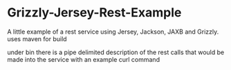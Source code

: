 # Grizzly-Jersey-Rest-Example
A little example of a rest service using Jersey, Jackson, JAXB and Grizzly. 
uses maven for build

under bin there is a pipe delimited description of the rest calls that would
be made into the service with an example curl command
